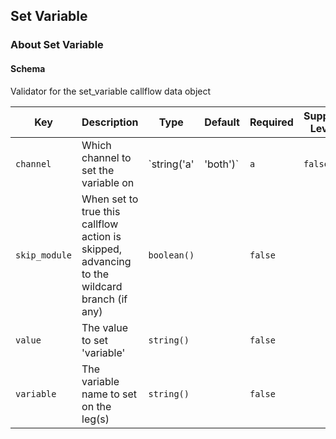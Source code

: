 ## Set Variable

### About Set Variable

#### Schema

Validator for the set_variable callflow data object



Key | Description | Type | Default | Required | Support Level
--- | ----------- | ---- | ------- | -------- | -------------
`channel` | Which channel to set the variable on | `string('a' | 'both')` | `a` | `false` |  
`skip_module` | When set to true this callflow action is skipped, advancing to the wildcard branch (if any) | `boolean()` |   | `false` |  
`value` | The value to set 'variable' | `string()` |   | `false` |  
`variable` | The variable name to set on the leg(s) | `string()` |   | `false` |  



